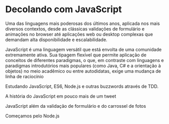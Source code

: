 # Decolando com JavaScript

Uma das linguagens mais poderosas dos últimos anos, aplicada nos mais diversos contextos, desde as clássicas validações de formulário e animações no browser até aplicações web ou desktop complexas que demandam alta disponibilidade e escalabilidade. 

JavaScript é uma linguagem versátil que está envolta de uma comunidade extremamente ativa. Sua tipagem flexível que permite aplicação de conceitos de diferentes paradigmas, o que, em contraste com linguagens e paradigmas introdutórios mais populares \(como Java, C\# e a orientação à objetos\) no meio acadêmico ou entre autodidatas, exige uma mudança de linha de raciocínio 



Estudando JavaScript, ES6, Node.js e outras buzzwords através de TDD.

A história do JavaScript em pouco mais de um tweet

JavaScript além da validação de formulário e do carrossel de fotos

Começamos pelo Node.js

